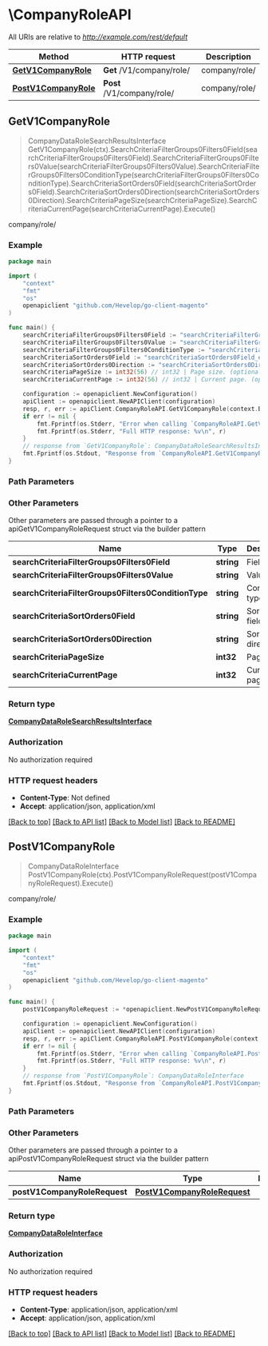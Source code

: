 # \CompanyRoleAPI

All URIs are relative to *http://example.com/rest/default*

Method | HTTP request | Description
------------- | ------------- | -------------
[**GetV1CompanyRole**](CompanyRoleAPI.md#GetV1CompanyRole) | **Get** /V1/company/role/ | company/role/
[**PostV1CompanyRole**](CompanyRoleAPI.md#PostV1CompanyRole) | **Post** /V1/company/role/ | company/role/



## GetV1CompanyRole

> CompanyDataRoleSearchResultsInterface GetV1CompanyRole(ctx).SearchCriteriaFilterGroups0Filters0Field(searchCriteriaFilterGroups0Filters0Field).SearchCriteriaFilterGroups0Filters0Value(searchCriteriaFilterGroups0Filters0Value).SearchCriteriaFilterGroups0Filters0ConditionType(searchCriteriaFilterGroups0Filters0ConditionType).SearchCriteriaSortOrders0Field(searchCriteriaSortOrders0Field).SearchCriteriaSortOrders0Direction(searchCriteriaSortOrders0Direction).SearchCriteriaPageSize(searchCriteriaPageSize).SearchCriteriaCurrentPage(searchCriteriaCurrentPage).Execute()

company/role/



### Example

```go
package main

import (
	"context"
	"fmt"
	"os"
	openapiclient "github.com/Hevelop/go-client-magento"
)

func main() {
	searchCriteriaFilterGroups0Filters0Field := "searchCriteriaFilterGroups0Filters0Field_example" // string | Field (optional)
	searchCriteriaFilterGroups0Filters0Value := "searchCriteriaFilterGroups0Filters0Value_example" // string | Value (optional)
	searchCriteriaFilterGroups0Filters0ConditionType := "searchCriteriaFilterGroups0Filters0ConditionType_example" // string | Condition type (optional)
	searchCriteriaSortOrders0Field := "searchCriteriaSortOrders0Field_example" // string | Sorting field. (optional)
	searchCriteriaSortOrders0Direction := "searchCriteriaSortOrders0Direction_example" // string | Sorting direction. (optional)
	searchCriteriaPageSize := int32(56) // int32 | Page size. (optional)
	searchCriteriaCurrentPage := int32(56) // int32 | Current page. (optional)

	configuration := openapiclient.NewConfiguration()
	apiClient := openapiclient.NewAPIClient(configuration)
	resp, r, err := apiClient.CompanyRoleAPI.GetV1CompanyRole(context.Background()).SearchCriteriaFilterGroups0Filters0Field(searchCriteriaFilterGroups0Filters0Field).SearchCriteriaFilterGroups0Filters0Value(searchCriteriaFilterGroups0Filters0Value).SearchCriteriaFilterGroups0Filters0ConditionType(searchCriteriaFilterGroups0Filters0ConditionType).SearchCriteriaSortOrders0Field(searchCriteriaSortOrders0Field).SearchCriteriaSortOrders0Direction(searchCriteriaSortOrders0Direction).SearchCriteriaPageSize(searchCriteriaPageSize).SearchCriteriaCurrentPage(searchCriteriaCurrentPage).Execute()
	if err != nil {
		fmt.Fprintf(os.Stderr, "Error when calling `CompanyRoleAPI.GetV1CompanyRole``: %v\n", err)
		fmt.Fprintf(os.Stderr, "Full HTTP response: %v\n", r)
	}
	// response from `GetV1CompanyRole`: CompanyDataRoleSearchResultsInterface
	fmt.Fprintf(os.Stdout, "Response from `CompanyRoleAPI.GetV1CompanyRole`: %v\n", resp)
}
```

### Path Parameters



### Other Parameters

Other parameters are passed through a pointer to a apiGetV1CompanyRoleRequest struct via the builder pattern


Name | Type | Description  | Notes
------------- | ------------- | ------------- | -------------
 **searchCriteriaFilterGroups0Filters0Field** | **string** | Field | 
 **searchCriteriaFilterGroups0Filters0Value** | **string** | Value | 
 **searchCriteriaFilterGroups0Filters0ConditionType** | **string** | Condition type | 
 **searchCriteriaSortOrders0Field** | **string** | Sorting field. | 
 **searchCriteriaSortOrders0Direction** | **string** | Sorting direction. | 
 **searchCriteriaPageSize** | **int32** | Page size. | 
 **searchCriteriaCurrentPage** | **int32** | Current page. | 

### Return type

[**CompanyDataRoleSearchResultsInterface**](CompanyDataRoleSearchResultsInterface.md)

### Authorization

No authorization required

### HTTP request headers

- **Content-Type**: Not defined
- **Accept**: application/json, application/xml

[[Back to top]](#) [[Back to API list]](../README.md#documentation-for-api-endpoints)
[[Back to Model list]](../README.md#documentation-for-models)
[[Back to README]](../README.md)


## PostV1CompanyRole

> CompanyDataRoleInterface PostV1CompanyRole(ctx).PostV1CompanyRoleRequest(postV1CompanyRoleRequest).Execute()

company/role/



### Example

```go
package main

import (
	"context"
	"fmt"
	"os"
	openapiclient "github.com/Hevelop/go-client-magento"
)

func main() {
	postV1CompanyRoleRequest := *openapiclient.NewPostV1CompanyRoleRequest(*openapiclient.NewCompanyDataRoleInterface([]openapiclient.CompanyDataPermissionInterface{*openapiclient.NewCompanyDataPermissionInterface("ResourceId_example", "Permission_example")})) // PostV1CompanyRoleRequest |  (optional)

	configuration := openapiclient.NewConfiguration()
	apiClient := openapiclient.NewAPIClient(configuration)
	resp, r, err := apiClient.CompanyRoleAPI.PostV1CompanyRole(context.Background()).PostV1CompanyRoleRequest(postV1CompanyRoleRequest).Execute()
	if err != nil {
		fmt.Fprintf(os.Stderr, "Error when calling `CompanyRoleAPI.PostV1CompanyRole``: %v\n", err)
		fmt.Fprintf(os.Stderr, "Full HTTP response: %v\n", r)
	}
	// response from `PostV1CompanyRole`: CompanyDataRoleInterface
	fmt.Fprintf(os.Stdout, "Response from `CompanyRoleAPI.PostV1CompanyRole`: %v\n", resp)
}
```

### Path Parameters



### Other Parameters

Other parameters are passed through a pointer to a apiPostV1CompanyRoleRequest struct via the builder pattern


Name | Type | Description  | Notes
------------- | ------------- | ------------- | -------------
 **postV1CompanyRoleRequest** | [**PostV1CompanyRoleRequest**](PostV1CompanyRoleRequest.md) |  | 

### Return type

[**CompanyDataRoleInterface**](CompanyDataRoleInterface.md)

### Authorization

No authorization required

### HTTP request headers

- **Content-Type**: application/json, application/xml
- **Accept**: application/json, application/xml

[[Back to top]](#) [[Back to API list]](../README.md#documentation-for-api-endpoints)
[[Back to Model list]](../README.md#documentation-for-models)
[[Back to README]](../README.md)

